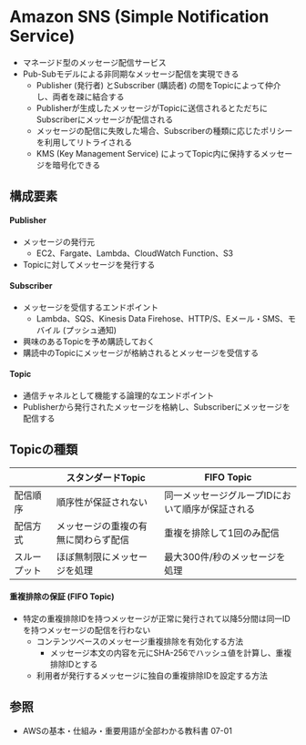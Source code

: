 # Amazon SNS (Simple Notification Service)
- マネージド型のメッセージ配信サービス
- Pub-Subモデルによる非同期なメッセージ配信を実現できる
  - Publisher (発行者) とSubscriber (購読者) の間をTopicによって仲介し、両者を疎に結合する
  - Publisherが生成したメッセージがTopicに送信されるとただちにSubscriberにメッセージが配信される
  - メッセージの配信に失敗した場合、Subscriberの種類に応じたポリシーを利用してリトライされる
  - KMS (Key Management Service) によってTopic内に保持するメッセージを暗号化できる

## 構成要素
#### Publisher
- メッセージの発行元
  - EC2、Fargate、Lambda、CloudWatch Function、S3
- Topicに対してメッセージを発行する

#### Subscriber
- メッセージを受信するエンドポイント
  - Lambda、SQS、Kinesis Data Firehose、HTTP/S、Eメール・SMS、モバイル (プッシュ通知)
- 興味のあるTopicを予め購読しておく
- 購読中のTopicにメッセージが格納されるとメッセージを受信する

#### Topic
- 通信チャネルとして機能する論理的なエンドポイント
- Publisherから発行されたメッセージを格納し、Subscriberにメッセージを配信する

## Topicの種類

|              | スタンダードTopic                    | FIFO Topic                                       |
| -            | -                                    | -                                                |
| 配信順序     | 順序性が保証されない                 | 同一メッセージグループIDにおいて順序が保証される |
| 配信方式     | メッセージの重複の有無に関わらず配信 | 重複を排除して1回のみ配信                        |
| スループット | ほぼ無制限にメッセージを処理         | 最大300件/秒のメッセージを処理                   |

#### 重複排除の保証 (FIFO Topic)
- 特定の重複排除IDを持つメッセージが正常に発行されて以降5分間は同一IDを持つメッセージの配信を行わない
  - コンテンツベースのメッセージ重複排除を有効化する方法
    - メッセージ本文の内容を元にSHA-256でハッシュ値を計算し、重複排除IDとする
  - 利用者が発行するメッセージに独自の重複排除IDを設定する方法

## 参照
- AWSの基本・仕組み・重要用語が全部わかる教科書 07-01
